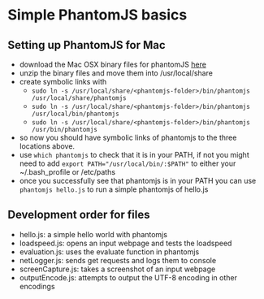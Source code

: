 # Simple PhantomJS basics

## Setting up PhantomJS for Mac
- download the Mac OSX binary files for phantomJS [here](http://phantomjs.org/download.html)
- unzip the binary files and move them into /usr/local/share
- create symbolic links with 
    - `sudo ln -s /usr/local/share/<phantomjs-folder>/bin/phantomjs /usr/local/share/phantomjs`
    - `sudo ln -s /usr/local/share/<phantomjs-folder>/bin/phantomjs /usr/local/bin/phantomjs`
    - `sudo ln -s /usr/local/share/<phantomjs-folder>/bin/phantomjs /usr/bin/phantomjs`
- so now you should have symbolic links of phantomjs to the three locations above.
- use `which phantomjs` to check that it is in your PATH, if not you might need to add `export PATH="/usr/local/bin/:$PATH"` to either your ~/.bash_profile or /etc/paths
- once you successfully see that phantomjs is in your PATH you can use `phantomjs hello.js` to run a simple phantomjs of hello.js

## Development order for files
- hello.js: a simple hello world with phantomjs
- loadspeed.js: opens an input webpage and tests the loadspeed
- evaluation.js: uses the evaluate function in phantomjs
- netLogger.js: sends get requests and logs them to console
- screenCapture.js: takes a screenshot of an input webpage
- outputEncode.js: attempts to output the UTF-8 encoding in other encodings